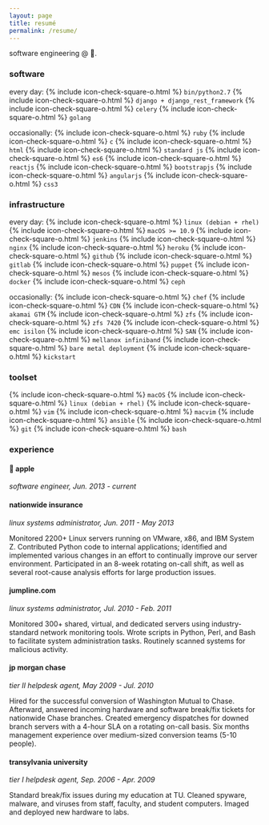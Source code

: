 ```yaml
---
layout: page
title: resumé
permalink: /resume/
---
```


software engineering @ .

### **software**

every day:
{% include icon-check-square-o.html %} `bin/python2.7`
{% include icon-check-square-o.html %} `django + django_rest_framework`
{% include icon-check-square-o.html %} `celery`
{% include icon-check-square-o.html %} `golang`

occasionally:
{% include icon-check-square-o.html %} `ruby`
{% include icon-check-square-o.html %} `c`
{% include icon-check-square-o.html %} `html`
{% include icon-check-square-o.html %} `standard js`
{% include icon-check-square-o.html %} `es6`
{% include icon-check-square-o.html %} `reactjs`
{% include icon-check-square-o.html %} `bootstrapjs`
{% include icon-check-square-o.html %} `angularjs`
{% include icon-check-square-o.html %} `css3`

### **infrastructure**

every day:
{% include icon-check-square-o.html %} `linux (debian + rhel)`
{% include icon-check-square-o.html %} `macOS >= 10.9`
{% include icon-check-square-o.html %} `jenkins`
{% include icon-check-square-o.html %} `nginx`
{% include icon-check-square-o.html %} `heroku`
{% include icon-check-square-o.html %} `github`
{% include icon-check-square-o.html %} `gitlab`
{% include icon-check-square-o.html %} `puppet`
{% include icon-check-square-o.html %} `mesos` 
{% include icon-check-square-o.html %} `docker`
{% include icon-check-square-o.html %} `ceph`

occasionally:
{% include icon-check-square-o.html %} `chef`
{% include icon-check-square-o.html %} `CDN`
{% include icon-check-square-o.html %} `akamai GTM`
{% include icon-check-square-o.html %} `zfs`
{% include icon-check-square-o.html %} `zfs 7420`
{% include icon-check-square-o.html %} `emc isilon`
{% include icon-check-square-o.html %} `SAN`
{% include icon-check-square-o.html %} `mellanox infiniband`
{% include icon-check-square-o.html %} `bare metal deployment`
{% include icon-check-square-o.html %} `kickstart`

### **toolset**

{% include icon-check-square-o.html %} `macOS`
{% include icon-check-square-o.html %} `linux (debian + rhel)`
{% include icon-check-square-o.html %} `vim`
{% include icon-check-square-o.html %} `macvim`
{% include icon-check-square-o.html %} `ansible`
{% include icon-check-square-o.html %} `git`
{% include icon-check-square-o.html %} `bash`

### **experience**

####  **apple**

_software engineer, Jun. 2013 - current_

#### **nationwide insurance**

_linux systems administrator, Jun. 2011 - May 2013_

Monitored 2200+ Linux servers running on VMware, x86, and IBM System Z. Contributed Python code to internal applications; identified and implemented various changes in an effort to continually improve our server environment. Participated in an 8-week rotating on-call shift, as well as several root-cause analysis efforts for large production issues.

#### **jumpline.com**

_linux systems administrator, Jul. 2010 - Feb. 2011_

Monitored 300+ shared, virtual, and dedicated servers using industry-standard network monitoring tools. Wrote scripts in Python, Perl, and Bash to facilitate system administration tasks. Routinely scanned systems for malicious activity.

#### **jp morgan chase**

_tier II helpdesk agent, May 2009 - Jul. 2010_

Hired for the successful conversion of Washington Mutual to Chase.  Afterward, answered incoming hardware and software break/fix tickets for nationwide Chase branches.  Created emergency dispatches for downed branch servers with a 4-hour SLA on a rotating on-call basis.  Six months management experience over medium-sized conversion teams (5-10 people).

#### **transylvania university**

_tier I helpdesk agent, Sep. 2006 - Apr. 2009_

Standard break/fix issues during my education at TU. Cleaned spyware, malware, and viruses from staff, faculty, and student computers. Imaged and deployed new hardware to labs.
